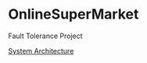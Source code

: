 # OnlineSuperMarket
Fault Tolerance Project

[System Architecture](https://github.com/joaop21/OnlineSuperMarket/wiki/System-Architecture)
